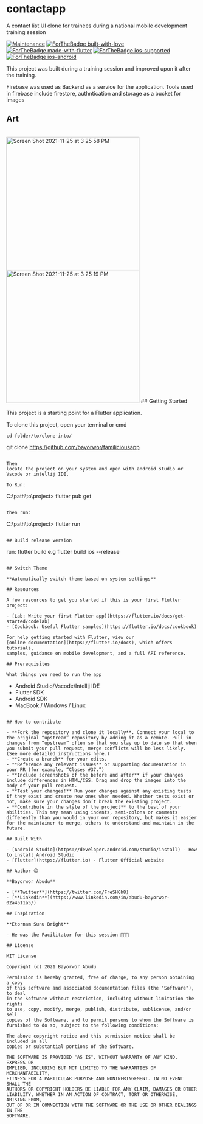 # contactapp

A contact list UI clone for trainees during a national mobile development training session

<p align="center">

[![Maintenance](https://img.shields.io/badge/Maintained%3F-yes-green.svg)](https://github.com/RegNex/Tasky/graphs/commit-activity)
[![ForTheBadge built-with-love](http://ForTheBadge.com/images/badges/built-with-love.svg)](https://github.com/RegNex/)
[![ForTheBadge made-with-flutter](https://img.shields.io/badge/flutter-made%20with%20flutter-blue.svg)](https://flutter.dev)
[![ForTheBadge ios-supported](https://img.shields.io/badge/IOS-IOS%20Supported-lightgrey.svg)](https://flutter.dev)
[![ForTheBadge ios-android](https://img.shields.io/badge/android-android%20supported-green.svg)](https://flutter.dev)

</p>

This project was built during a training session and improved upon it after the training.

<p>
Firebase was used as Backend as a service for the application. Tools used in firebase include firestore, authntication and storage as a bucket for images
</p>

## Art

<br>

<tr>
    <td>
       <img width="350" align="left" alt="Screen Shot 2021-11-25 at 3 25 58 PM" src="https://user-images.githubusercontent.com/49689322/143492232-95050a8b-f5e5-4437-bff1-ec4f19e94c6d.png">
<img width="350" alt="Screen Shot 2021-11-25 at 3 25 19 PM" src="https://user-images.githubusercontent.com/49689322/143492251-9f8097f7-47b2-49f4-bc3b-a444912c2534.png">
  </td> 
</tr>
## Getting Started

This project is a starting point for a Flutter application.

To clone this project,
open your terminal or cmd

```
cd folder/to/clone-into/
```

git clone https://github.com/bayorwor/familiciousapp
```

Then
locate the project on your system and open with android studio or Vscode or intellij IDE.

To Run:

```
C:\path\to\project> flutter pub get
```

then run:

```
C:\path\to\project> flutter run
```

## Build release version

```
run: flutter build <OS PLATFORM> e.g flutter build ios --release
```

## Switch Theme

**Automatically switch theme based on system settings**

## Resources

A few resources to get you started if this is your first Flutter project:

- [Lab: Write your first Flutter app](https://flutter.io/docs/get-started/codelab)
- [Cookbook: Useful Flutter samples](https://flutter.io/docs/cookbook)

For help getting started with Flutter, view our
[online documentation](https://flutter.io/docs), which offers tutorials,
samples, guidance on mobile development, and a full API reference.

## Prerequisites

What things you need to run the app

```
* Android Studio/Vscode/Intellij IDE
* Flutter SDK
* Android SDK
* MacBook / Windows / Linux
```

## How to contribute

- **Fork the repository and clone it locally**. Connect your local to the original “upstream” repository by adding it as a remote. Pull in changes from “upstream” often so that you stay up to date so that when you submit your pull request, merge conflicts will be less likely. (See more detailed instructions here.)
- **Create a branch** for your edits.
- **Reference any relevant issues** or supporting documentation in your PR (for example, “Closes #37.”)
- **Include screenshots of the before and after** if your changes include differences in HTML/CSS. Drag and drop the images into the body of your pull request.
- **Test your changes!** Run your changes against any existing tests if they exist and create new ones when needed. Whether tests exist or not, make sure your changes don’t break the existing project.
- **Contribute in the style of the project** to the best of your abilities. This may mean using indents, semi-colons or comments differently than you would in your own repository, but makes it easier for the maintainer to merge, others to understand and maintain in the future.

## Built With

- [Android Studio](https://developer.android.com/studio/install) - How to install Android Studio
- [Flutter](https://flutter.io) - Flutter Official website

## Author 😊

**Bayorwor Abudu**

- [**Twitter**](https://twitter.com/FreSHGh8)
- [**Linkedin**](https://www.linkedin.com/in/abudu-bayorwor-02a4511a5/)

## Inspiration

**Etornam Sunu Bright**

- He was the Facilitator for this session 🙏🤝🙈

## License

MIT License

Copyright (c) 2021 Bayorwor Abudu

Permission is hereby granted, free of charge, to any person obtaining a copy
of this software and associated documentation files (the "Software"), to deal
in the Software without restriction, including without limitation the rights
to use, copy, modify, merge, publish, distribute, sublicense, and/or sell
copies of the Software, and to permit persons to whom the Software is
furnished to do so, subject to the following conditions:

The above copyright notice and this permission notice shall be included in all
copies or substantial portions of the Software.

THE SOFTWARE IS PROVIDED "AS IS", WITHOUT WARRANTY OF ANY KIND, EXPRESS OR
IMPLIED, INCLUDING BUT NOT LIMITED TO THE WARRANTIES OF MERCHANTABILITY,
FITNESS FOR A PARTICULAR PURPOSE AND NONINFRINGEMENT. IN NO EVENT SHALL THE
AUTHORS OR COPYRIGHT HOLDERS BE LIABLE FOR ANY CLAIM, DAMAGES OR OTHER
LIABILITY, WHETHER IN AN ACTION OF CONTRACT, TORT OR OTHERWISE, ARISING FROM,
OUT OF OR IN CONNECTION WITH THE SOFTWARE OR THE USE OR OTHER DEALINGS IN THE
SOFTWARE.

